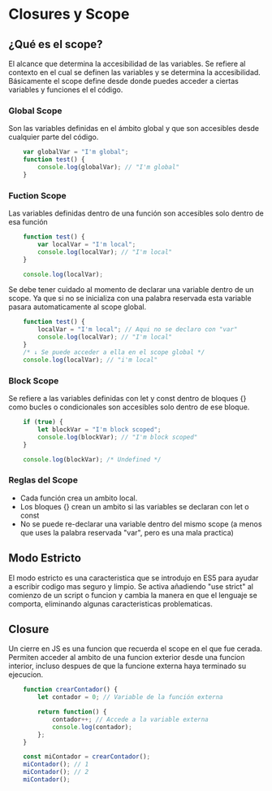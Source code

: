 # Closures y Scope
## ¿Qué es el scope?
El alcance que determina la accesibilidad de las variables. Se refiere al contexto en el cual se definen las variables y se determina la accesibilidad. Básicamente el scope define desde donde puedes acceder a ciertas variables y funciones el el código.

### Global Scope
Son las variables definidas en el ámbito global y que son accesibles desde cualquier parte del código.

```javascript
    var globalVar = "I'm global";
    function test() {
        console.log(globalVar); // "I'm global"
    }
```

### Fuction Scope
Las variables definidas dentro de una función son accesibles solo dentro de esa función

```javascript
    function test() {
        var localVar = "I'm local";
        console.log(localVar); // "I'm local"
    }

    console.log(localVar);
```

Se debe tener cuidado al momento de declarar una variable dentro de un scope. Ya que si no se inicializa con una palabra reservada esta variable pasara automaticamente al scope global.

```javascript
    function test() {
        localVar = "I'm local"; // Aqui no se declaro con "var"
        console.log(localVar); // "I'm local"
    }
    /* ↓ Se puede acceder a ella en el scope global */
    console.log(localVar); // "i'm local"
```

### Block Scope
Se refiere a las variables definidas con let y const dentro de bloques {} como bucles o condicionales son accesibles solo dentro de ese bloque.

```javascript
    if (true) {
        let blockVar = "I'm block scoped";
        console.log(blockVar); // "I'm block scoped"
    }

    console.log(blockVar); /* Undefined */
```

### Reglas del Scope

- Cada función crea un ambito local.
- Los bloques {} crean un ambito si las variables se declaran con let o const
- No se puede re-declarar una variable dentro del mismo scope (a menos que uses la palabra reservada "var", pero es una mala practica)

## Modo Estricto
El modo estricto es una caracteristica que se introdujo en ES5 para ayudar a escribir codigo mas seguro y limpio. Se activa añadiendo  "use strict" al comienzo de un script o funcion y cambia la manera en que el lenguaje se comporta, eliminando algunas caracteristicas problematicas.

## Closure
Un cierre en JS es una funcion que recuerda el scope en el que fue cerada. Permiten acceder al ambito de una funcion exterior desde una funcion interior, incluso despues de que la funcione externa haya terminado su ejecucion.

```javascript
    function crearContador() {
        let contador = 0; // Variable de la función externa

        return function() {
            contador++; // Accede a la variable externa
            console.log(contador);
        };
    }

    const miContador = crearContador();
    miContador(); // 1
    miContador(); // 2
    miContador();
```